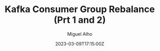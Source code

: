 ---
title: "Kafka Consumer Group Rebalance (Prt 1 and 2)"
date: 2023-03-09T17:15:00Z
author: Miguel Alho
url: /bookmark-2023-03-09-Kafka-Consumer-Group-Rebalance/


article:
  links: 
    - https://www.linkedin.com/pulse/kafka-consumer-group-rebalance-1-2-rob-golder/
    - https://www.linkedin.com/pulse/kafka-consumer-group-rebalance-2-rob-golder/
  
tags:
  - bookmark
  - article
  - Kafka

summary: 
    I've been debugging a weird and considered impossible situation on a Kafka cluster and/or consumer service. I have a multi-instance service where something occurs that causes one of the instances to get all the partitions assigned, though the partitions on the other instance do not get revoked. Theoretically, a partition can only be consumed by a single consumer in a group; in this case though, 2 consumers in the same group are consuming the same partition. This leads to concurrent processing on the same instance. Luckily, the consumers are idempotent, so they can still handle the situation, but it does generate a bunch of error events.


    I'm analysing this one as a follow up to Gwen Shapiro's talk [The Magical Rebalance Protocol of Apache Kafka](/bookmark-magical-rebalance-protocol-of-apache-kafka/)

notes:
  - type: quote
    content: 
      Group membership is managed on the broker side, and partition assignment is managed on the client side. The broker has no knowledge of what the resources are and how they are assigned amongst the consumers. This is a good example of why the Kafka client is considered a thick client.
    
  - type: quote
    image: 
    content: 
      The Group Coordinator manages the consumer group and the consumers. This is a Kafka component that lives on the broker side. It will make one consumer the lead, and this will be responsible for computing the topic partition assignments. These are returned to the Group Coordinator which then assigns the partitions to the consumers. 
    
  - type: slide
    image: kafka-rebalance/001.png
    title: An example is given
    content: "
      > If a service has multiple consumers that subscribe to mutually exclusive topics but that share the same group.id then any rebalance triggered by any one consumer would still affect the other consumers in the group


      The author gives a nice example to help follow up which matches the way I'm consuming things


      > In the following scenario Consumer A is subscribed to topic abc, whilst Consumer B is subscribed to topic def.  They are in the same consumer group foo.  If Consumer A takes too long to process a batch and times out then it is removed from the consumer group triggering a rebalance.  All partition assignments in the group are revoked and reassigned, including those for Consumer B.


      > When Consumer A eventually completes its poll and rejoins the consumer group, a further rebalance is triggered, and again all processing stops as partitions are revoked and reassigned.  It can therefore be prudent to define separate consumer groups for consumers listening to different topics.  e.g. service-topic-consumer-group.


      This is a possible aspect to consider - In my use case, I do configure all the topic consumption in the same service instance as the same consumer. So if a rebalance occurs, it happens against all the topics consumed based on the above info."

  - type: slide
    image: kafka-rebalance/002.png
    content: 

  - type: slide
    image: kafka-rebalance/003.png
    
  - type: slide
    image: kafka-rebalance/004.png
    content: 
      It is recommended to configure the heartbeat.interval.ms to be no more than a third of session.timeout.ms.  This ensures that if a heartbeat or two are lost due for example to a transient network issue, that the consumer is not considered to have failed.  In this diagram two heartbeats are lost, but the third arrives before the session has timed out, so the Group Coordinator knows the consumer is still healthy.

  - type: slide
    image: kafka-rebalance/005.png
    content: 
      Consumer heart beating and polling. Polling is done on a different thread.

  - type: slide
    image: kafka-rebalance/006.png
    content: >
      > The heartbeat thread checks the status of the consumer processing, and if the max.poll.interval.ms has been exceeded between polls then rather than a heartbeat it sends a LeaveGroup request.   The Group Coordinator removes the consumer from the consumer group triggering a rebalance.


      > Configuring the max.poll.interval.ms therefore requires careful consideration.  Set it too low and the risk is that the batch of messages consumed in a single poll are not processed in time leading to rebalancing and duplicate message delivery.  Set the interval too high and it means that when a consumer does fail it takes longer before the broker is aware and the consumer’s partitions are reassigned.  During this processing the messages on the topic partitions assigned to the failed consumer are stuck.


      > There are therefore two time outs to consider that have a bearing on when a consumer is considered healthy or to have failed and be evicted from a consumer group.  If the main processing thread dies, leaving the heartbeat thread still running, the failure is detected by the max.poll.interval.ms being exceeded.  If the whole application dies then this will be detected by no heartbeat being received within the session.timeout.ms.


      >The max.poll.interval.ms is essentially the main health check for the consumer processing.  However by also utilizing a heartbeat check on a separate thread it means that hard failures where the whole application has failed are detected more quickly.
    
  - type: slide
    image: kafka-rebalance/007.png
    title: Eager Rebalance
    content: >
      With eager rebalancing (the default), when a consumer group rebalances, all processing by the consumers stops while the topic partitions are reassigned.~


      The consumer group rebalance does not complete until all consumers have accepted their partition assignments. 

  - type: slide
    image: kafka-rebalance/008.png
    title: Incremental (Cooperative) Rebalance
    content: >
      > If the impact of eager consumer group rebalances stopping message processing while they are occurring is considered too great, then an Incremental Rebalance strategy could be adopted. Existing consumers that have been notified by the Group Coordinator that a rebalance is underway do not stop processing. Instead rebalancing occurs over two phases. 


      > Only those partitions that need to be reassigned are revoked. The other partitions are constantly owned by their consumers with no interruption to consumption of their messages.


      > Incremental Rebalance takes two rounds of rebalancing to complete, so results in longer overall latency. However the impact of the rebalance is less severe to overall message processing.


      > Incremental Rebalance is configured by applying a CooperativeStickyAssignor to the consumer’s partition.assignment.strategy setting.
    
    comment: 
      CooperativeStickyAssignor is at play in my case. I can see revocations sometimes. But in the case of the error, the revoke messages are missing.

  - type: slide
    image: kafka-rebalance/009.png
    title: Static Group Membership
    content: >
      > With the default rebalance protocol when a consumer starts it is assigned a new member.id (which is an internal Id in the Group Coordinator) irrespective of whether it is an existing consumer that has just restarted. Any consumer starting triggers a rebalance, and is assigned a new member.id. With this protocol the consumer cannot be re-identified as the same.


      With static group membership, the consumer will be attributed the same`member.id`, even if it just restarts, based on it's `group.instance.id`.


      > The partitions that were assigned to that consumer are reassigned to it and processing of messages from those partitions now resumes. Meanwhile there was no interruption to the processing of messages on partitions assigned to other consumers.


      > The following diagram demonstrates static group membership. Two consumers belong to the same consumer group and have distinct group.instance.id values assigned. They are polling a partition each from the same topic. Consumer B stops and leaves the group, however a rebalance is not immediately triggered. The consumer rejoins the group before the session.timeout.ms times out and is reassigned its partition, ensuring no rebalance is required.

      > This feature could be utilized for example by tieing the Id of the Kubernetes pod that an application is running in to the application consumer’s group.instance.id. If the pod dies and restarts then the Group Coordinator will recognize the consumer as the group.instance.id will be the same, and the potentially costly rebalance is avoided.

      > For a consumer with static group membership it does not send a LeaveGroup request when it leaves a group (or indeed fails). Rather it stops heartbeating and remains in the group until the session.timeout.ms has been exceeded and is removed from the group by the Group Coordinator. 
    
    comment: 
      can't see this as a problem in my current issue...

  - type: slide
    title: On Rebalance Risks
    content: >      
      * __Duplicate messages__ - A consumer that has exceeded its time out and is considered failed could still be processing the messages it has polled, and that processing could complete successfully. However its consumer offsets write will be rejected as the consumer group rebalance increments the generation Id, and any writes with the previous generation Id are rejected. Meanwhile a new consumer instance is assigned the topic partitions in a rebalance and this consumes and processes the same messages. It is always important to be aware that the application may receive duplicate messages and it must cater for these, if necessary, as required. 
      

      * __Rebalance Storms__ - Rebalance does not complete until all existing consumers have either rejoined or exceeded the max.poll.interval.ms. If a consumer does indeed exceed the max.poll.interval.ms before it again polls as it is taking longer than expected to process its last batch of messages then when it does complete it will request to rejoin the group, triggering another rebalance. If the cause of the rebalance is for example due to slow responding downstream services that are affecting all consumers the upshot can be rebalance after rebalance being triggered as consumers are continually evicted and then rejoin, a ‘rebalance storm’. Static Group Membership and Incremental rebalancing can of course assist with this but whatever strategies are in place care must be taken with the rebalance configurations.
    
    comment: 
      Could use of `autocommit` reflect in the duplicate message processing? Even though one of the consumers is considered failed, it can still process messages it has polled. This doesn't explain how it keeps getting messages long after. Fortunately, consumer is idempotent and can handle this.
---